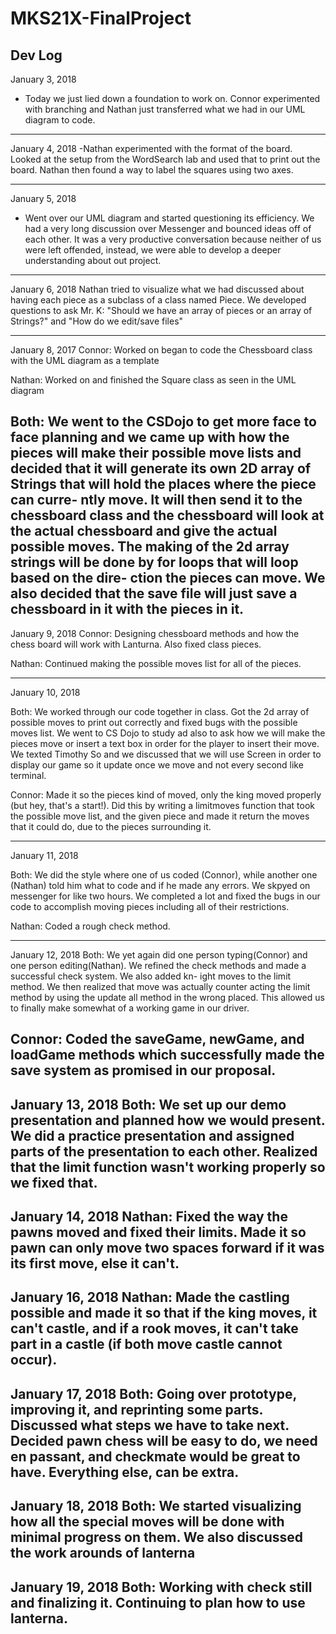# MKS21X-FinalProject
Dev Log
--------------------------------------------------------------------------------
January 3, 2018
- Today we just lied down a foundation to work on. Connor experimented with
branching and Nathan just transferred what we had in our UML diagram to code.


--------------------------------------------------------------------------------
January 4, 2018
-Nathan experimented with the format of the board. Looked at the setup from the
WordSearch lab and used that to print out the board. Nathan then found a way to
label the squares using two axes.

--------------------------------------------------------------------------------
January 5, 2018
- Went over our UML diagram and started questioning its efficiency.  We
had a very long discussion over Messenger and bounced ideas off of each other.
It was a very productive conversation because neither of us were left offended,
instead, we were able to develop a deeper understanding about out project.
--------------------------------------------------------------------------------
January 6, 2018
Nathan tried to visualize what we had discussed about having each piece as a
subclass of a class named Piece. We developed questions to ask Mr. K: "Should we
have an array of pieces or an array of Strings?" and "How do we edit/save files"

--------------------------------------------------------------------------------
January 8, 2017
Connor:
Worked on began to code the Chessboard class with the UML diagram as a template

Nathan:
Worked on and finished the Square class as seen in the UML diagram

Both:
We went to the CSDojo to get more face to face planning and we came up with how
the pieces will make their possible move lists and decided that it will generate
its own 2D array of Strings that will hold the places where the piece can curre-
ntly move. It will then send it to the chessboard class and the chessboard will
look at the actual chessboard and give the actual possible moves. The making of
the 2d array strings will be done by for loops that will loop based on the dire-
ction the pieces can move. We also decided that the save file will just save a
chessboard in it with the pieces in it.
--------------------------------------------------------------------------------
January 9, 2018
Connor:
Designing chessboard methods and how the chess board will work with Lanturna.
Also fixed class pieces.

Nathan:
Continued making the possible moves list for all of the pieces.

--------------------------------------------------------------------------------
January 10, 2018

Both:
We worked through our code together in class.  Got the 2d array of possible
moves to print out correctly and fixed bugs with the possible moves list.  We
went to CS Dojo to study ad also to ask how we will make the pieces move or
insert a text box in order for the player to insert their move.  We texted
Timothy So and we discussed that we will use Screen in order to display our game
so it update once we move and not every second like terminal.

Connor:
Made it so the pieces kind of moved, only the king moved properly (but hey,
that's a start!). Did this by writing a limitmoves function that took the
possible move list, and the given piece and made it return the moves that it
could do, due to the pieces surrounding it.

--------------------------------------------------------------------------------
January 11, 2018

Both:
We did the style where one of us coded (Connor), while another one (Nathan) told
him what to code and if he made any errors. We skpyed on messenger for like two
hours. We completed a lot and fixed the bugs in our code to accomplish moving
pieces including all of their restrictions.

Nathan:
Coded a rough check method.

--------------------------------------------------------------------------------
January 12, 2018
Both:
We yet again did one person typing(Connor) and one person editing(Nathan). We
refined the check methods and made a successful check system. We also added kn-
ight moves to the limit method. We then realized that move was actually counter
acting the limit method by using the update all method in the wrong placed. This
allowed us to finally make somewhat of a working game in our driver.

Connor:
Coded the saveGame, newGame, and loadGame methods which successfully made the
save system as promised in our proposal.
--------------------------------------------------------------------------------
January 13, 2018
Both: We set up our demo presentation and planned how we would present.
We did a practice presentation and assigned parts of the presentation to each
other.  Realized that the limit function wasn't working properly so we fixed
that.
--------------------------------------------------------------------------------
January 14, 2018
Nathan: Fixed the way the pawns moved and fixed their limits.  Made it so pawn
can only move two spaces forward if it was its first move, else it can't.
--------------------------------------------------------------------------------
January 16, 2018
Nathan: Made the castling possible and made it so that if the king moves, it
can't castle, and if a rook moves, it can't take part in a castle (if both move
castle cannot occur).
--------------------------------------------------------------------------------
January 17, 2018
Both: Going over prototype, improving it, and reprinting some parts.  Discussed
what steps we have to take next. Decided pawn chess will be easy to do, we need
en passant, and checkmate would be great to have.  Everything else, can be extra.
--------------------------------------------------------------------------------
January 18, 2018
Both: We started visualizing how all the special moves will be done with minimal
progress on them. We also discussed the work arounds of lanterna
--------------------------------------------------------------------------------
January 19, 2018
Both: Working with check still and finalizing it.  Continuing to plan how to use 
lanterna.
--------------------------------------------------------------------------------

